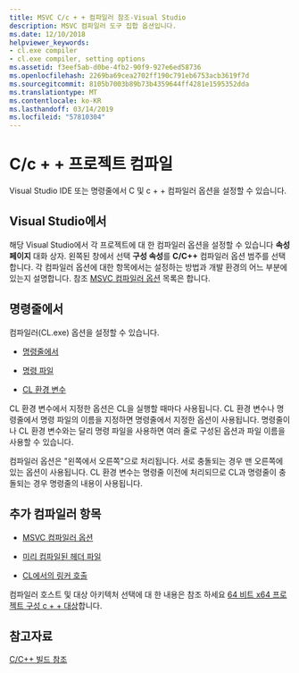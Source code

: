 ```yaml
---
title: MSVC C/c + + 컴파일러 참조-Visual Studio
description: MSVC 컴파일러 도구 집합 옵션입니다.
ms.date: 12/10/2018
helpviewer_keywords:
- cl.exe compiler
- cl.exe compiler, setting options
ms.assetid: f3eef5ab-d0be-4fb2-90f9-927e6ed58736
ms.openlocfilehash: 2269ba69cea2702ff190c791eb6753acb3619f7d
ms.sourcegitcommit: 8105b7003b89b73b4359644ff4281e1595352dda
ms.translationtype: MT
ms.contentlocale: ko-KR
ms.lasthandoff: 03/14/2019
ms.locfileid: "57810304"
---
```

# <a name="compiling-a-cc-project"></a>C/c + + 프로젝트 컴파일

Visual Studio IDE 또는 명령줄에서 C 및 c + + 컴파일러 옵션을 설정할 수 있습니다. 

## <a name="in-visual-studio"></a>Visual Studio에서

해당 Visual Studio에서 각 프로젝트에 대 한 컴파일러 옵션을 설정할 수 있습니다 **속성 페이지** 대화 상자. 왼쪽된 창에서 선택 **구성 속성**를 **C/C++** 컴파일러 옵션 범주를 선택 합니다. 각 컴파일러 옵션에 대한 항목에서는 설정하는 방법과 개발 환경의 어느 부분에 있는지 설명합니다. 참조 [MSVC 컴파일러 옵션](compiler-options.md) 목록은 합니다.

## <a name="from-the-command-line"></a>명령줄에서

컴파일러(CL.exe) 옵션을 설정할 수 있습니다.

- [명령줄에서](compiler-command-line-syntax.md)

- [명령 파일](cl-command-files.md)

- [CL 환경 변수](cl-environment-variables.md)

CL 환경 변수에서 지정한 옵션은 CL을 실행할 때마다 사용됩니다. CL 환경 변수나 명령줄에서 명령 파일의 이름을 지정하면 명령줄에서 지정한 옵션이 사용됩니다. 명령줄이나 CL 환경 변수와는 달리 명령 파일을 사용하면 여러 줄로 구성된 옵션과 파일 이름을 사용할 수 있습니다.

컴파일러 옵션은 "왼쪽에서 오른쪽"으로 처리됩니다. 서로 충돌되는 경우 맨 오른쪽에 있는 옵션이 사용됩니다. CL 환경 변수는 명령줄 이전에 처리되므로 CL과 명령줄이 충돌되는 경우 명령줄의 내용이 사용됩니다.

## <a name="additional-compiler-topics"></a>추가 컴파일러 항목

- [MSVC 컴파일러 옵션](compiler-options.md)

- [미리 컴파일된 헤더 파일](../creating-precompiled-header-files.md)

- [CL에서의 링커 호출](cl-invokes-the-linker.md)

컴파일러 호스트 및 대상 아키텍처 선택에 대 한 내용은 참조 하세요 [64 비트 x64 프로젝트 구성 c + + 대상](../configuring-programs-for-64-bit-visual-cpp.md)합니다.

## <a name="see-also"></a>참고자료

[C/C++ 빌드 참조](c-cpp-building-reference.md)
